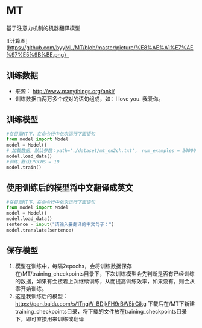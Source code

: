 # MT
基于注意力机制的机器翻译模型

![计算图](https://github.com/byyML/MT/blob/master/picture/%E8%AE%A1%E7%AE%97%E5%9B%BE.png）

## 训练数据
* 来源： http://www.manythings.org/anki/
* 训练数据由两万多个成对的语句组成，如：I love you. 我爱你。
## 训练模型
```python
#在目录MT下，在命令行中依次运行下面语句
from model import Model
model = Model()
# 加载数据，默认参数：path='./dataset/mt_en2ch.txt'， num_examples = 20000, batch_size=64
model.load_data()
#训练,默认EPOCHS = 10
model.train()
```

## 使用训练后的模型将中文翻译成英文
```python
#在目录MT下，在命令行中依次运行下面语句
from model import Model
model = Model()
model.load_data()
sentence = input("请输入要翻译的中文句子：")
model.translate(sentence)
```

## 保存模型
1. 模型在训练中，每隔2epochs，会将训练数据保存在/MT/training_checkpoints目录下，下次训练模型会先判断是否有已经训练的数据，如果有会接着上次继续训练，从而提高训练效率，如果没有，则会从零开始训练。
2. 这是我训练后的模型：https://pan.baidu.com/s/1TngW_BDjkFH9rBW5jrCikg
下载后在/MT下新建training_checkpoints目录，将下载的文件放在training_checkpoints目录下，即可直接用来训练或翻译

